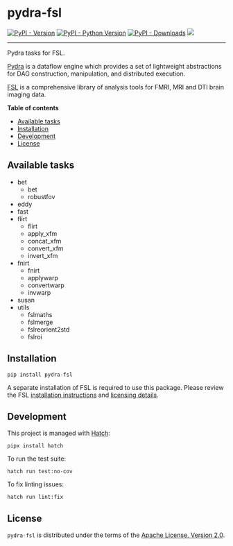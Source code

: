 # pydra-fsl

[![PyPI - Version][pypi-version]][pypi-project]
[![PyPI - Python Version][pypi-pyversions]][pypi-project]
[![PyPI - Downloads][pypi-downloads]][pypi-project]
![][status-test]

----

Pydra tasks for FSL.

[Pydra][pydra] is a dataflow engine which provides
a set of lightweight abstractions for DAG
construction, manipulation, and distributed execution.

[FSL][fsl] is a comprehensive library of analysis tools
for FMRI, MRI and DTI brain imaging data.

**Table of contents**

- [Available tasks](#available-tasks)
- [Installation](#installation)
- [Development](#development)
- [License](#license)

## Available tasks

- bet
    - bet
    - robustfov
- eddy
- fast
- flirt
    - flirt
    - apply_xfm
    - concat_xfm
    - convert_xfm
    - invert_xfm
- fnirt
    - fnirt
    - applywarp
    - convertwarp
    - invwarp
- susan
- utils
    - fslmaths
    - fslmerge
    - fslreorient2std
    - fslroi

## Installation

```console
pip install pydra-fsl
```

A separate installation of FSL is required to use this package.
Please review the FSL [installation instructions][fsl-install]
and [licensing details][fsl-license].

## Development

This project is managed with [Hatch][hatch]:

```console
pipx install hatch
```

To run the test suite:

```console
hatch run test:no-cov
```

To fix linting issues:

```console
hatch run lint:fix
```

## License

`pydra-fsl` is distributed under the terms of the [Apache License, Version 2.0][license].

[pypi-project]: https://pypi.org/project/pydra-fsl

[pypi-version]: https://img.shields.io/pypi/v/pydra-fsl.svg

[pypi-pyversions]: https://img.shields.io/pypi/pyversions/pydra-fsl.svg

[pypi-downloads]: https://static.pepy.tech/badge/pydra-fsl

[status-test]: https://github.com/aramis-lab/pydra-fsl/actions/workflows/test.yaml/badge.svg

[pydra]: https://pydra.readthedocs.io/

[fsl]: https://fsl.fmrib.ox.ac.uk/fsl/fslwiki/FSL

[fsl-install]: https://fsl.fmrib.ox.ac.uk/fsl/fslwiki/FslInstallation

[fsl-license]: https://fsl.fmrib.ox.ac.uk/fsl/fslwiki/Licence

[hatch]: https://hatch.pypa.io/

[license]: https://spdx.org/licenses/Apache-2.0.html
